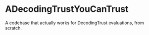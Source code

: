 # ADecodingTrustYouCanTrust
A codebase that actually works for DecodingTrust evaluations, from scratch.
